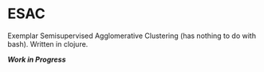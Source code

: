 # ESAC
Exemplar Semisupervised Agglomerative Clustering (has nothing to do with bash). Written in clojure. 

***Work in Progress***
